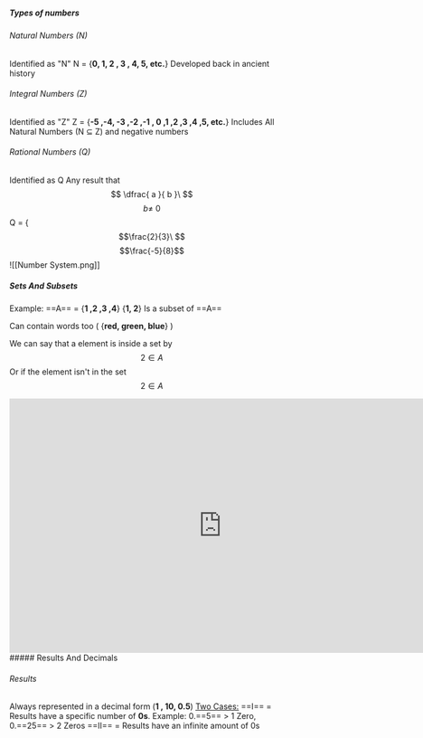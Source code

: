 ##### Types of numbers

###### Natural Numbers (N)

Identified as "N"
N = {**0, 1, 2 , 3 , 4, 5, etc.**}
Developed back in ancient history
###### Integral Numbers (Z)

Identified as "Z"
Z = {**-5 ,-4, -3 ,-2 ,-1 , 0 ,1 ,2 ,3 ,4 ,5, etc.**}
Includes All Natural Numbers (N ⊆ Z) and negative numbers
###### Rational Numbers (Q)

Identified as Q
Any result that $$  \dfrac{ a  }{ b  }\   $$$$b \neq\ 0
$$
Q = {  $$\frac{2}{3}\
$$$$\frac{-5}{8}$$
![[Number System.png]]
##### Sets And Subsets

Example: ==A== = {**1 ,2 ,3 ,4**}
{**1, 2**} Is a subset of ==A==

Can contain words too ( {**red, green, blue**} )

We can say that a element is inside a set by $$2 \in A$$
Or if the element isn't in the set
$$2 \in A$$
<iframe 
		border=0
		frameborder=0 
		height=450 
		width=750
		src="https://www.cuemath.com/algebra/sets/">
</iframe>
##### Results And Decimals

###### Results
Always represented in a decimal form (**1 , 10, 0.5**)
<ins>Two Cases:</ins>
==I== = Results have a specific number of **0s**. Example: 0.==5== > 1 Zero, 0.==25== > 2 Zeros
==II== = Results have an infinite amount of 0s